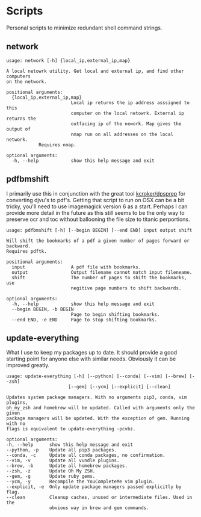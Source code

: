 # Scripts
Personal scripts to minimize redundant shell command strings.

## network


```console
usage: network [-h] {local_ip,external_ip,map}

A local netowrk utility. Get local and external ip, and find other computers
on the network.

positional arguments:
  {local_ip,external_ip,map}
                        Local ip returns the ip address asssigned to this
                        computer on the local netowrk. External ip returns the
                        outfacing ip of the nework. Map gives the output of
                        nmap run on all addresses on the local network.
			Requires nmap.

optional arguments:
  -h, --help            show this help message and exit
```

## pdfbmshift
I primarily use this in conjunction with the great tool [kcroker/dpsprep](https://github.com/kcroker/dpsprep) for converting djvu's to pdf's. Getting that script to run on OSX can be a bit tricky, you'll need to use imagemagick version 6 as a start. Perhaps I can provide more detail in the future as this still seems to be the only way to preserve ocr and toc without ballooning the file size to titanic perportions.

```console
usage: pdfbmshift [-h] [--begin BEGIN] [--end END] input output shift

Will shift the bookmarks of a pdf a given number of pages forward or backward.
Requires pdftk.

positional arguments:
  input                 A pdf file with bookmarks.
  output                Output filename cannot match input fileneame.
  shift                 The number of pages to shift the bookmarks, use
                        negitive page numbers to shift backwards.

optional arguments:
  -h, --help            show this help message and exit
  --begin BEGIN, -b BEGIN
                        Page to begin shifting bookmarks.
  --end END, -e END     Page to stop shifting bookmarks.
  ```
  
  ## update-everything
 What I use to keep my packages up to date. It should provide a good starting point for anyone else with similar needs. Obviously it can be improved greatly. 
  
  ```console
  usage: update-everything [-h] [--python] [--conda] [--vim] [--brew] [--zsh]
                         [--gem] [--ycm] [--explicit] [--clean]

Updates system package managers. With no arguments pip3, conda, vim plugins,
oh_my_zsh and homebrew will be updated. Called with arguments only the given
package managers will be updated. With the exception of gem. Running with no
flags is equivalent to update-everything -pcvbz.

optional arguments:
  -h, --help      show this help message and exit
  --python, -p    Update all pip3 packages.
  --conda, -c     Update all conda packages, no confirmation.
  --vim, -v       Update all vundle plugins.
  --brew, -b      Update all homebrew packages.
  --zsh, -z       Update Oh My ZSH.
  --gem, -g       Update ruby gems.
  --ycm, -y       Recompile the YouCompleteMe vim plugin.
  --explicit, -e  Only update package managers passed explicitly by flag.
  --clean         Cleanup caches, unused or intermediate files. Used in the
                  obvious way in brew and gem commands.
  ```
